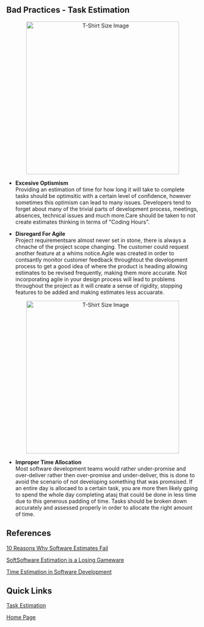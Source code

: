 ## Bad Practices - Task Estimation

<p align="center">
<img src="https://lh3.googleusercontent.com/proxy/AgZ6zYTfxiu1GT92r5D-09dXOSTam_eXgREeSoIAO2egX_37jMnf7TWtJEwvWs0FonCn2C49Uc-l0QHWoNhhlhk4HaPYFSRa64jPtahcBXjnaTZ11bS0Mjl0bZpQHb46cAaEJTsAgYVo" alt="T-Shirt Size Image" width="400">
<p>


* **Excesive Optismism**  
Providing an estimation of time for how long it will take to complete tasks should be optimsitic with a certain level of confidence, however sometimes this optimism can lead to many issues. Developers tend to forget about many of the trivial parts of development process, meetings, absences, technical issues and much more.Care should be taken to not create estimates thinking in terms of "Coding Hours".


* **Disregard For Agile**  
Project requirementsare almost never set in stone, there is always a chnache of the project scope changing. The customer could request another feature at a whims notice.Agile was created in order to contsantly monitor customer feedback throughtout the development process to get a good idea of where the product is heading allowing estimates to be revised frequently, making them more accurate. Not incorporating agile in your design process will lead to problems throughout the project as it will create a sense of rigidity, stopping features to be added and making estimates less accuarate.

<p align="center">
<img src="https://wiefling.com/wp-content/uploads/2015/06/Time_blog_June2015.png" alt="T-Shirt Size Image" width="400">
<p>


* **Improper Time Allocation**  
Most software development teams would rather under-promise and over-deliver rather then over-promise and under-deliver, this is done to avoid the scenario of not developing something that was promsised. If an entire day is allocaed to a certain task, you are more then likely gping to spend the whole day completing atasj that could be done in less time due to this generous padding of time. Tasks should be broken down accurately and assessed properly in order to allocate the right amount of time.

## References


[10 Reasons Why Software Estimates Fail](https://www.sitepoint.com/10-reasons-why-software-project-estimates-fail/)

[SoftSoftware Estimation is a Losing Gameware](https://rclayton.silvrback.com/software-estimation-is-a-losing-game)

[Time Estimation in Software Development](https://medium.com/globalluxsoft/time-estimation-in-software-development-a4a495c8eb6c)

## Quick Links
[Task Estimation](../../TaskEstimation/TaskEstimation.md)

[Home Page](../../ProjectPlan.md)